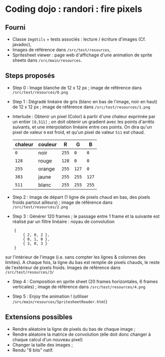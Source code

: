 Coding dojo : randori : fire pixels
===================================

Fourni
------

* Classe `ImgUtils` + tests associés : lecture / écriture d'images (Cf. javadoc),
* Images de référence dans `/src/test/resources`,
* Spritesheet viewer : page web d'affichage d'une animation de sprite sheets dans `/src/main/resources`.

Steps proposés
--------------

* Step 0 : Image blanche de 12 x 12 px ; image de référence dans `/src/test/resources/0.png`

* Step 1 : Dégradé linéaire de gris (blanc en bas de l'image, noir en haut) de 12 x 12 px ; 
  image de référence dans `/src/test/resources/1.png`

* Interlude : Obtenir un pixel (Color) à partir d'une chaleur exprimée par un entier `[0,511]` ; 
  on doit obtenir un gradient avec les points d'arrêts suivants, 
  et une interpolation linéaire entre ces points. 
  On dira qu'un pixel de valeur `0` est froid, et qu'un pixel de valeur `511` est chaud.

  | chaleur       | couleur | R     | G     | B     |
  | ------------- | ------- | ----- | ----- | ----- |
  | `0`           | noir    | `255` | `0`   | `0`   |
  | `128`         | rouge   | `128` | `0`   | `0`   |
  | `255`         | orange  | `255` | `127` | `0`   |
  | `383`         | jaune   | `255` | `255` | `127` |
  | `511`         | blanc   | `255` | `255` | `255` |

* Step 2 : Image de départ (1 ligne de pixels chaud en bas, des pixels froids partout ailleurs) ; 
  image de référence dans `/src/test/resources/2.png`

* Step 3 : Générer 120 frames ; le passage entre 1 frame et la suivante est réalisé par un filtre linéaire :
  noyau de convolution 

```
    { 
        { 2, 0, 2 }, 
        { 0, 1, 0 }, 
        { 3, 0, 3 } 
    } 
```

  sur l'intérieur de l'image (i.e. sans compter les lignes & colonnes des limites). 
  A chaque fois, la ligne du bas est remplie de pixels chauds, le reste de l'extérieur de pixels froids. 
  Images de référence dans `/src/test/resources/3/`

* Step 4 : Composition en sprite sheet (20 frames horizontales, 6 frames verticales) ; 
  image de référence dans `/src/test/resources/4.png`

* Step 5 : Enjoy the animation ! (utiliser `/src/main/resources/SpritesheetReader.html`)


Extensions possibles
--------------------

* Rendre aléatoire la ligne de pixels du bas de chaque image ;
* Rendre aléatoire la matrice de convolution (elle doit donc changer à chaque calcul d'un nouveau pixel)
* Changer la taille des images ;
* Rendu "8 bits" natif.
